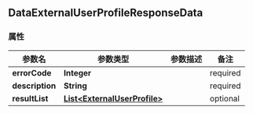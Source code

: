 <a name="DataExternalUserProfileResponseData"></a>
## DataExternalUserProfileResponseData
### 属性
参数名 | 参数类型 | 参数描述 | 备注
------------ | ------------- | ------------- | -------------
**errorCode** | **Integer** |  |  required 
**description** | **String** |  |  required 
**resultList** | [**List&lt;ExternalUserProfile&gt;**](#ExternalUserProfile) |  |  optional



<markdown src="./ExternalUserProfile.md"/>
